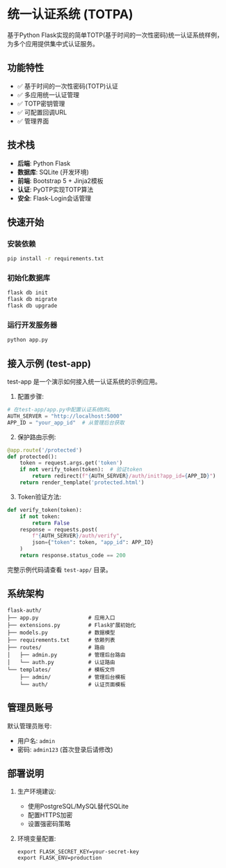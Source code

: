 # 统一认证系统 (TOTPA)

基于Python Flask实现的简单TOTP(基于时间的一次性密码)统一认证系统样例，为多个应用提供集中式认证服务。

## 功能特性

- ✅ 基于时间的一次性密码(TOTP)认证
- ✅ 多应用统一认证管理
- ✅ TOTP密钥管理
- ✅ 可配置回调URL
- ✅ 管理界面

## 技术栈

- **后端**: Python Flask
- **数据库**: SQLite (开发环境)
- **前端**: Bootstrap 5 + Jinja2模板
- **认证**: PyOTP实现TOTP算法
- **安全**: Flask-Login会话管理

## 快速开始

### 安装依赖
```bash
pip install -r requirements.txt
```

### 初始化数据库
```bash
flask db init
flask db migrate
flask db upgrade
```

### 运行开发服务器
```bash
python app.py
```

## 接入示例 (test-app)

test-app 是一个演示如何接入统一认证系统的示例应用。

1. 配置步骤:
```python
# 在test-app/app.py中配置认证系统URL
AUTH_SERVER = "http://localhost:5000"
APP_ID = "your_app_id"  # 从管理后台获取
```

2. 保护路由示例:
```python
@app.route('/protected')
def protected():
    token = request.args.get('token')
    if not verify_token(token):  # 验证token
        return redirect(f"{AUTH_SERVER}/auth/init?app_id={APP_ID}")
    return render_template('protected.html')
```

3. Token验证方法:
```python
def verify_token(token):
    if not token:
        return False
    response = requests.post(
        f"{AUTH_SERVER}/auth/verify",
        json={"token": token, "app_id": APP_ID}
    )
    return response.status_code == 200
```

完整示例代码请查看 `test-app/` 目录。

## 系统架构

```
flask-auth/
├── app.py                # 应用入口
├── extensions.py         # Flask扩展初始化
├── models.py             # 数据模型
├── requirements.txt      # 依赖列表
├── routes/               # 路由
│   ├── admin.py          # 管理后台路由
│   └── auth.py           # 认证路由
└── templates/            # 模板文件
    ├── admin/            # 管理后台模板
    └── auth/             # 认证页面模板
```

## 管理员账号

默认管理员账号:
- 用户名: `admin`
- 密码: `admin123` (首次登录后请修改)

## 部署说明

1. 生产环境建议:
   - 使用PostgreSQL/MySQL替代SQLite
   - 配置HTTPS加密
   - 设置强密码策略

2. 环境变量配置:
   ```
   export FLASK_SECRET_KEY=your-secret-key
   export FLASK_ENV=production
   ```
